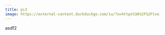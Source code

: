 ```yaml
---
title: pi3
image: https://external-content.duckduckgo.com/iu/?u=https%3A%2F%2Ftse1.mm.bing.net%2Fth%3Fid%3DOIP.hz9hWOgvBqxXMOyVnnyFmQHaFL%26pid%3DApi&f=1
---
```

asdf2